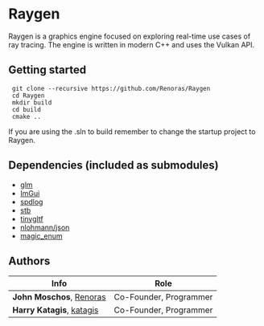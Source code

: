 # Raygen

Raygen is a graphics engine focused on exploring real-time use cases of ray tracing.
The engine is written in modern C++ and uses the Vulkan API. 


## Getting started

```
 git clone --recursive https://github.com/Renoras/Raygen
 cd Raygen
 mkdir build
 cd build
 cmake ..
 ```

If you are using the .sln to build remember to change the startup project to Raygen.

## Dependencies (included as submodules)

* [glm](https://github.com/g-truc/glm)
* [ImGui](https://github.com/ocornut/imgui)
* [spdlog](https://github.com/gabime/spdlog)
* [stb](https://github.com/nothings/stb)
* [tinygltf](https://github.com/syoyo/tinygltf)
* [nlohmann/json](https://github.com/nlohmann/json)
* [magic_enum](https://github.com/Neargye/magic_enum)

## Authors

| Info | Role |
| ------|-----|
|**John Moschos**, [Renoras](https://github.com/Renoras)| Co-Founder, Programmer |
|**Harry Katagis**, [katagis](https://github.com/katagis)| Co-Founder, Programmer |
